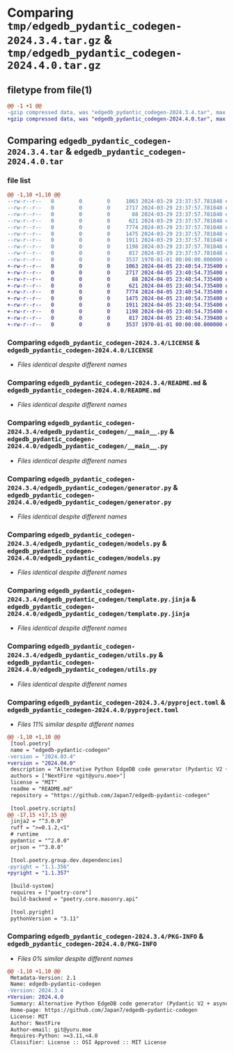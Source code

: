 # Comparing `tmp/edgedb_pydantic_codegen-2024.3.4.tar.gz` & `tmp/edgedb_pydantic_codegen-2024.4.0.tar.gz`

## filetype from file(1)

```diff
@@ -1 +1 @@
-gzip compressed data, was "edgedb_pydantic_codegen-2024.3.4.tar", max compression
+gzip compressed data, was "edgedb_pydantic_codegen-2024.4.0.tar", max compression
```

## Comparing `edgedb_pydantic_codegen-2024.3.4.tar` & `edgedb_pydantic_codegen-2024.4.0.tar`

### file list

```diff
@@ -1,10 +1,10 @@
--rw-r--r--   0        0        0     1063 2024-03-29 23:37:57.781848 edgedb_pydantic_codegen-2024.3.4/LICENSE
--rw-r--r--   0        0        0     2717 2024-03-29 23:37:57.781848 edgedb_pydantic_codegen-2024.3.4/README.md
--rw-r--r--   0        0        0       88 2024-03-29 23:37:57.781848 edgedb_pydantic_codegen-2024.3.4/edgedb_pydantic_codegen/__init__.py
--rw-r--r--   0        0        0      621 2024-03-29 23:37:57.781848 edgedb_pydantic_codegen-2024.3.4/edgedb_pydantic_codegen/__main__.py
--rw-r--r--   0        0        0     7774 2024-03-29 23:37:57.781848 edgedb_pydantic_codegen-2024.3.4/edgedb_pydantic_codegen/generator.py
--rw-r--r--   0        0        0     1475 2024-03-29 23:37:57.781848 edgedb_pydantic_codegen-2024.3.4/edgedb_pydantic_codegen/models.py
--rw-r--r--   0        0        0     1911 2024-03-29 23:37:57.781848 edgedb_pydantic_codegen-2024.3.4/edgedb_pydantic_codegen/template.py.jinja
--rw-r--r--   0        0        0     1198 2024-03-29 23:37:57.781848 edgedb_pydantic_codegen-2024.3.4/edgedb_pydantic_codegen/utils.py
--rw-r--r--   0        0        0      817 2024-03-29 23:37:57.781848 edgedb_pydantic_codegen-2024.3.4/pyproject.toml
--rw-r--r--   0        0        0     3537 1970-01-01 00:00:00.000000 edgedb_pydantic_codegen-2024.3.4/PKG-INFO
+-rw-r--r--   0        0        0     1063 2024-04-05 23:40:54.735400 edgedb_pydantic_codegen-2024.4.0/LICENSE
+-rw-r--r--   0        0        0     2717 2024-04-05 23:40:54.735400 edgedb_pydantic_codegen-2024.4.0/README.md
+-rw-r--r--   0        0        0       88 2024-04-05 23:40:54.735400 edgedb_pydantic_codegen-2024.4.0/edgedb_pydantic_codegen/__init__.py
+-rw-r--r--   0        0        0      621 2024-04-05 23:40:54.735400 edgedb_pydantic_codegen-2024.4.0/edgedb_pydantic_codegen/__main__.py
+-rw-r--r--   0        0        0     7774 2024-04-05 23:40:54.735400 edgedb_pydantic_codegen-2024.4.0/edgedb_pydantic_codegen/generator.py
+-rw-r--r--   0        0        0     1475 2024-04-05 23:40:54.735400 edgedb_pydantic_codegen-2024.4.0/edgedb_pydantic_codegen/models.py
+-rw-r--r--   0        0        0     1911 2024-04-05 23:40:54.735400 edgedb_pydantic_codegen-2024.4.0/edgedb_pydantic_codegen/template.py.jinja
+-rw-r--r--   0        0        0     1198 2024-04-05 23:40:54.735400 edgedb_pydantic_codegen-2024.4.0/edgedb_pydantic_codegen/utils.py
+-rw-r--r--   0        0        0      817 2024-04-05 23:40:54.739400 edgedb_pydantic_codegen-2024.4.0/pyproject.toml
+-rw-r--r--   0        0        0     3537 1970-01-01 00:00:00.000000 edgedb_pydantic_codegen-2024.4.0/PKG-INFO
```

### Comparing `edgedb_pydantic_codegen-2024.3.4/LICENSE` & `edgedb_pydantic_codegen-2024.4.0/LICENSE`

 * *Files identical despite different names*

### Comparing `edgedb_pydantic_codegen-2024.3.4/README.md` & `edgedb_pydantic_codegen-2024.4.0/README.md`

 * *Files identical despite different names*

### Comparing `edgedb_pydantic_codegen-2024.3.4/edgedb_pydantic_codegen/__main__.py` & `edgedb_pydantic_codegen-2024.4.0/edgedb_pydantic_codegen/__main__.py`

 * *Files identical despite different names*

### Comparing `edgedb_pydantic_codegen-2024.3.4/edgedb_pydantic_codegen/generator.py` & `edgedb_pydantic_codegen-2024.4.0/edgedb_pydantic_codegen/generator.py`

 * *Files identical despite different names*

### Comparing `edgedb_pydantic_codegen-2024.3.4/edgedb_pydantic_codegen/models.py` & `edgedb_pydantic_codegen-2024.4.0/edgedb_pydantic_codegen/models.py`

 * *Files identical despite different names*

### Comparing `edgedb_pydantic_codegen-2024.3.4/edgedb_pydantic_codegen/template.py.jinja` & `edgedb_pydantic_codegen-2024.4.0/edgedb_pydantic_codegen/template.py.jinja`

 * *Files identical despite different names*

### Comparing `edgedb_pydantic_codegen-2024.3.4/edgedb_pydantic_codegen/utils.py` & `edgedb_pydantic_codegen-2024.4.0/edgedb_pydantic_codegen/utils.py`

 * *Files identical despite different names*

### Comparing `edgedb_pydantic_codegen-2024.3.4/pyproject.toml` & `edgedb_pydantic_codegen-2024.4.0/pyproject.toml`

 * *Files 11% similar despite different names*

```diff
@@ -1,10 +1,10 @@
 [tool.poetry]
 name = "edgedb-pydantic-codegen"
-version = "2024.03.4"
+version = "2024.04.0"
 description = "Alternative Python EdgeDB code generator (Pydantic V2 + asyncio, FastAPI compatible)"
 authors = ["NextFire <git@yuru.moe>"]
 license = "MIT"
 readme = "README.md"
 repository = "https://github.com/Japan7/edgedb-pydantic-codegen"
 
 [tool.poetry.scripts]
@@ -17,15 +17,15 @@
 jinja2 = "^3.0.0"
 ruff = ">=0.1.2,<1"
 # runtime
 pydantic = "^2.0.0"
 orjson = "^3.0.0"
 
 [tool.poetry.group.dev.dependencies]
-pyright = "1.1.356"
+pyright = "1.1.357"
 
 [build-system]
 requires = ["poetry-core"]
 build-backend = "poetry.core.masonry.api"
 
 [tool.pyright]
 pythonVersion = "3.11"
```

### Comparing `edgedb_pydantic_codegen-2024.3.4/PKG-INFO` & `edgedb_pydantic_codegen-2024.4.0/PKG-INFO`

 * *Files 0% similar despite different names*

```diff
@@ -1,10 +1,10 @@
 Metadata-Version: 2.1
 Name: edgedb-pydantic-codegen
-Version: 2024.3.4
+Version: 2024.4.0
 Summary: Alternative Python EdgeDB code generator (Pydantic V2 + asyncio, FastAPI compatible)
 Home-page: https://github.com/Japan7/edgedb-pydantic-codegen
 License: MIT
 Author: NextFire
 Author-email: git@yuru.moe
 Requires-Python: >=3.11,<4.0
 Classifier: License :: OSI Approved :: MIT License
```


